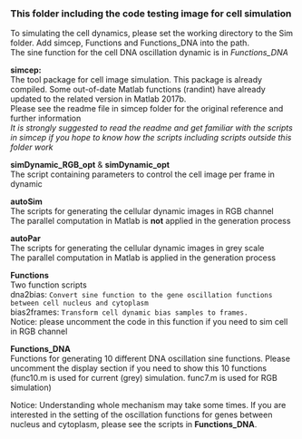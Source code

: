 ### This folder including the code testing image for cell simulation 

To simulating the cell dynamics, please set the working directory to the Sim folder. Add simcep, Functions and Functions_DNA into the path.  
The sine function for the cell DNA oscillation dynamic is in _Functions_DNA_

**simcep:**  
The tool package for cell image simulation. This package is already compiled. 
Some out-of-date Matlab functions (randint) have already updated to the related version in Matlab 2017b.  
Please see the readme file in simcep folder for the original reference and further information    
_It is strongly suggested to read the readme and get familiar with the scripts in simcep if you hope to know how
the scripts including scripts outside this folder work_


**simDynamic_RGB_opt** & **simDynamic_opt**  
The script containing parameters to control the cell image per frame in dynamic


**autoSim**  
The scripts for generating the cellular dynamic images in RGB channel  
The parallel computation in Matlab is **not** applied in the generation process


**autoPar**  
The scripts for generating the cellular dynamic images in grey scale  
The parallel computation in Matlab is applied in the generation process

**Functions**  
Two function scripts  
dna2bias: ```Convert sine function to the gene oscillation functions between cell nucleus and cytoplasm```  
bias2frames: ```Transform cell dynamic bias samples to frames.```  
             Notice: please uncomment the code in this function if you need to sim cell in RGB channel
             

**Functions_DNA**  
Functions for generating 10 different DNA oscillation sine functions. Please uncomment the display section if you need to show this 10 functions (func10.m is used for current (grey) simulation. func7.m is used for RGB simulation)
  
    
Notice: Understanding whole mechanism may take some times. If you are interested in the setting of the oscillation functions for genes between nucleus and cytoplasm, please see the scripts in **Functions_DNA**.     
